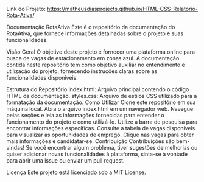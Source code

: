 Link do Projeto: https://matheusdiasprojects.github.io/HTML-CSS-Relatorio-Rota-Ativa/

Documentação RotaAtiva
Este é o repositório da documentação do RotaAtiva, que fornece informações detalhadas sobre o projeto e suas funcionalidades.

Visão Geral
O objetivo deste projeto é fornecer uma plataforma online para busca de vagas de estacionamento em zonas azul. A documentação contida neste repositório tem como objetivo auxiliar no entendimento e utilização do projeto, fornecendo instruções claras sobre as funcionalidades disponíveis.

Estrutura do Repositório
index.html: Arquivo principal contendo o código HTML da documentação.
styles.css: Arquivo de estilos CSS utilizado para a formatação da documentação.
Como Utilizar
Clone este repositório em sua máquina local.
Abra o arquivo index.html em um navegador web.
Navegue pelas seções e leia as informações fornecidas para entender o funcionamento do projeto e como utilizá-lo.
Utilize a barra de pesquisa para encontrar informações específicas.
Consulte a tabela de vagas disponíveis para visualizar as oportunidades de emprego.
Clique nas vagas para obter mais informações e candidatar-se.
Contribuição
Contribuições são bem-vindas! Se você encontrar algum problema, tiver sugestões de melhorias ou quiser adicionar novas funcionalidades à plataforma, sinta-se à vontade para abrir uma issue ou enviar um pull request.

Licença
Este projeto está licenciado sob a MIT License.
